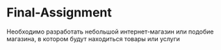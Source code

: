 # Final-Assignment
Необходимо разработать небольшой интернет-магазин или подобие магазина, в котором будут находиться товары или услуги 
